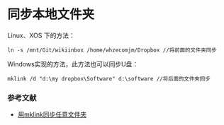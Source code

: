 # 同步本地文件夹
Linux、XOS 下的方法：

    ln -s /mnt/Git/wikiinbox /home/whzecomjm/Dropbox //将前面的文件夹同步

Windows实现的方法，此方法也可以同步U盘：

    mklink /d "d:\my dropbox\Software" d:\software //将后面的文件夹同步

### 参考文献
- [用mklink同步任意文件夹](https://wzyboy.im/post/40.html)